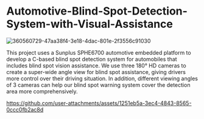 # Automotive-Blind-Spot-Detection-System-with-Visual-Assistance
![360560729-47aa38f4-3e18-4dac-801e-2f3556c91030](https://github.com/user-attachments/assets/cb43d001-668a-4007-94ee-48b5eb8e0bac)

This project uses a Sunplus SPHE6700 automotive embedded platform to develop a C-based blind spot detection system for automobiles that includes blind spot vision assistance.
We use three 180° HD cameras to create a super-wide angle view for blind spot assistance, giving drivers more control over their driving situation. In addition, different viewing angles of 3 cameras can help our blind spot warning system cover the detection area more comprehensively.

https://github.com/user-attachments/assets/1251eb5a-3ec4-4843-8565-0ccc0fb2ac8d


